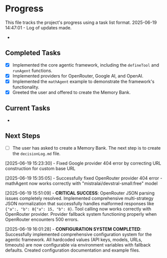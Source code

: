 # Progress

This file tracks the project's progress using a task list format.
2025-06-19 14:47:01 - Log of updates made.

-

## Completed Tasks

- [x] Implemented the core agentic framework, including the `defineTool` and `runAgent` functions.
- [x] Implemented providers for OpenRouter, Google AI, and OpenAI.
- [x] Implemented the `mathAgent` example to demonstrate the framework's functionality.
- [x] Greeted the user and offered to create the Memory Bank.

## Current Tasks

-

## Next Steps

- [ ] The user has asked to create a Memory Bank. The next step is to create the `decisionLog.md` file.

[2025-06-19 15:23:30] - Fixed Google provider 404 error by correcting URL construction for custom base URL

[2025-06-19 15:35:05] - Successfully fixed OpenRouter provider 404 error - mathAgent now works correctly with "mistralai/devstral-small:free" model

[2025-06-19 15:51:09] - **CRITICAL SUCCESS**: OpenRouter JSON parsing issues completely resolved. Implemented comprehensive multi-strategy JSON normalization that successfully handles malformed responses like `{"a":, "b": 8{"a": 15, "b": 8}`. Tool calling now works correctly with OpenRouter provider. Provider fallback system functioning properly when OpenRouter encounters 500 errors.

[2025-06-19 16:01:28] - **CONFIGURATION SYSTEM COMPLETED**: Successfully implemented comprehensive configuration system for the agentic framework. All hardcoded values (API keys, models, URLs, timeouts) are now configurable via environment variables with fallback defaults. Created configuration documentation and example files.
